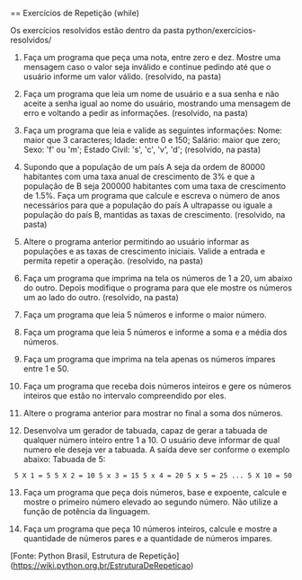 == Exercícios de Repetição (while)

Os exercícios resolvidos estão dentro da pasta
python/exercicios-resolvidos/ 

1. Faça um programa que peça uma nota, entre zero e dez. 
Mostre uma mensagem caso o valor seja inválido e continue pedindo até que o usuário informe um valor válido. 
(resolvido, na pasta)


2. Faça um programa que leia um nome de usuário e a sua senha e não aceite a senha igual ao nome do usuário, mostrando uma mensagem de erro e voltando a pedir as informações. 
(resolvido, na pasta)


3. Faça um programa que leia e valide as seguintes informações:
Nome: maior que 3 caracteres;
Idade: entre 0 e 150;
Salário: maior que zero;
Sexo: 'f' ou 'm';
Estado Civil: 's', 'c', 'v', 'd'; 
(resolvido, na pasta)


4. Supondo que a população de um país A seja da ordem de 80000 habitantes com uma taxa anual de crescimento de 3% e que a população de B seja 200000 habitantes com uma taxa de crescimento de 1.5%. Faça um programa que calcule e escreva o número de anos necessários para que a população do país A ultrapasse ou iguale a população do país B, mantidas as taxas de crescimento.
(resolvido, na pasta)


5. Altere o programa anterior permitindo ao usuário informar as populações e as taxas de crescimento iniciais. Valide a entrada e permita repetir a operação.
(resolvido, na pasta)


6. Faça um programa que imprima na tela os números de 1 a 20, um abaixo do outro. Depois modifique o programa para que ele mostre os números um ao lado do outro.
(resolvido, na pasta)

7. Faça um programa que leia 5 números e informe o maior número.


8. Faça um programa que leia 5 números e informe a soma e a média dos números.


9. Faça um programa que imprima na tela apenas os números ímpares entre 1 e 50.


10. Faça um programa que receba dois números inteiros e gere os números inteiros que estão no intervalo compreendido por eles.


11. Altere o programa anterior para mostrar no final a soma dos números.


12. Desenvolva um gerador de tabuada, capaz de gerar a tabuada de qualquer número inteiro entre 1 a 10. O usuário deve informar de qual numero ele deseja ver a tabuada. A saída deve ser conforme o exemplo abaixo:
Tabuada de 5:

`
5 X 1 = 5
5 X 2 = 10
5 x 3 = 15
5 x 4 = 20
5 x 5 = 25
...
5 X 10 = 50`


13. Faça um programa que peça dois números, base e expoente, calcule e mostre o primeiro número elevado ao segundo número. Não utilize a função de potência da linguagem.

14. Faça um programa que peça 10 números inteiros, calcule e mostre a quantidade de números pares e a quantidade de números impares.


[Fonte: Python Brasil, Estrutura de Repetição] (https://wiki.python.org.br/EstruturaDeRepeticao)
